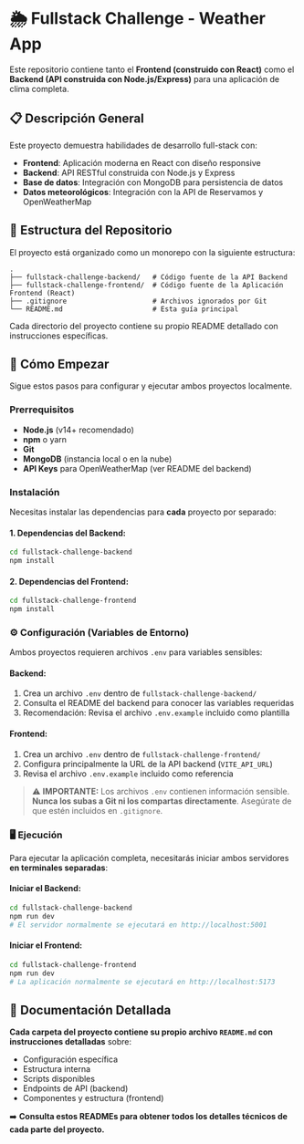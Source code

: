 # 🌦️ Fullstack Challenge - Weather App

Este repositorio contiene tanto el **Frontend (construido con React)** como el **Backend (API construida con Node.js/Express)** para una aplicación de clima completa.

## 📋 Descripción General

Este proyecto demuestra habilidades de desarrollo full-stack con:
- **Frontend**: Aplicación moderna en React con diseño responsive
- **Backend**: API RESTful construida con Node.js y Express
- **Base de datos**: Integración con MongoDB para persistencia de datos
- **Datos meteorológicos**: Integración con la API de Reservamos y OpenWeatherMap

## 📂 Estructura del Repositorio

El proyecto está organizado como un monorepo con la siguiente estructura:

```
.
├── fullstack-challenge-backend/   # Código fuente de la API Backend
├── fullstack-challenge-frontend/  # Código fuente de la Aplicación Frontend (React)
├── .gitignore                     # Archivos ignorados por Git
└── README.md                      # Esta guía principal
```

Cada directorio del proyecto contiene su propio README detallado con instrucciones específicas.

## 🚀 Cómo Empezar

Sigue estos pasos para configurar y ejecutar ambos proyectos localmente.

### Prerrequisitos

- **Node.js** (v14+ recomendado)
- **npm** o yarn
- **Git**
- **MongoDB** (instancia local o en la nube)
- **API Keys** para OpenWeatherMap (ver README del backend)

### Instalación

Necesitas instalar las dependencias para **cada** proyecto por separado:

#### 1. Dependencias del Backend:
```bash
cd fullstack-challenge-backend
npm install
```

#### 2. Dependencias del Frontend:
```bash
cd fullstack-challenge-frontend
npm install
```

### ⚙️ Configuración (Variables de Entorno)

Ambos proyectos requieren archivos `.env` para variables sensibles:

#### Backend:
1. Crea un archivo `.env` dentro de `fullstack-challenge-backend/`
2. Consulta el README del backend para conocer las variables requeridas
3. Recomendación: Revisa el archivo `.env.example` incluido como plantilla

#### Frontend:
1. Crea un archivo `.env` dentro de `fullstack-challenge-frontend/`
2. Configura principalmente la URL de la API backend (`VITE_API_URL`)
3. Revisa el archivo `.env.example` incluido como referencia

> ⚠️ **IMPORTANTE:** Los archivos `.env` contienen información sensible. **Nunca los subas a Git ni los compartas directamente**. Asegúrate de que estén incluidos en `.gitignore`.

### 🖥️ Ejecución

Para ejecutar la aplicación completa, necesitarás iniciar ambos servidores **en terminales separadas**:

#### Iniciar el Backend:
```bash
cd fullstack-challenge-backend
npm run dev
# El servidor normalmente se ejecutará en http://localhost:5001
```

#### Iniciar el Frontend:
```bash
cd fullstack-challenge-frontend
npm run dev
# La aplicación normalmente se ejecutará en http://localhost:5173
```

## 📖 Documentación Detallada

**Cada carpeta del proyecto contiene su propio archivo `README.md` con instrucciones detalladas** sobre:

- Configuración específica
- Estructura interna
- Scripts disponibles
- Endpoints de API (backend)
- Componentes y estructura (frontend)

➡️ **Consulta estos READMEs para obtener todos los detalles técnicos de cada parte del proyecto.**
